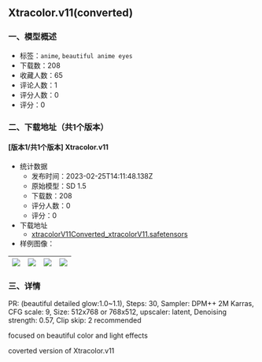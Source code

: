 ## Xtracolor.v11(converted)
### 一、模型概述

- 标签：`anime`, `beautiful anime eyes`
- 下载数：208
- 收藏人数：65
- 评论人数：1
- 评分人数：0
- 评分：0

### 二、下载地址（共1个版本）

#### [版本1/共1个版本] Xtracolor.v11

- 统计数据
  - 发布时间：2023-02-25T14:11:48.138Z
  - 原始模型：SD 1.5
  - 下载数：208
  - 评分人数：0
  - 评分：0
- 下载地址
  - [xtracolorV11Converted_xtracolorV11.safetensors](https://civitai.com/api/download/models/15229)
- 样例图像：

| <img src="https://image.civitai.com/xG1nkqKTMzGDvpLrqFT7WA/5fb12f59-3131-48af-2a4a-f95aaf959900/width=450/150154.jpeg" /> | <img src="https://image.civitai.com/xG1nkqKTMzGDvpLrqFT7WA/98705541-3644-418a-e132-cc8566dcb500/width=450/150732.jpeg" /> | <img src="https://image.civitai.com/xG1nkqKTMzGDvpLrqFT7WA/0389178e-e31b-4347-907e-6e53947ec100/width=450/150731.jpeg" /> | <img src="https://image.civitai.com/xG1nkqKTMzGDvpLrqFT7WA/ffa19775-59bd-4c82-66c0-87cbc2079000/width=450/150730.jpeg" /> |
| ---- | ---- | ---- | ---- |


### 三、详情
<p>PR: (beautiful detailed glow:1.0~1.1), Steps: 30, Sampler: DPM++ 2M Karras, CFG scale: 9, Size: 512x768 or 768x512, upscaler: latent, Denoising strength: 0.57, Clip skip: 2 recommended</p><p></p><p>focused on beautiful color and light effects</p><p>coverted version of Xtracolor.v11</p>